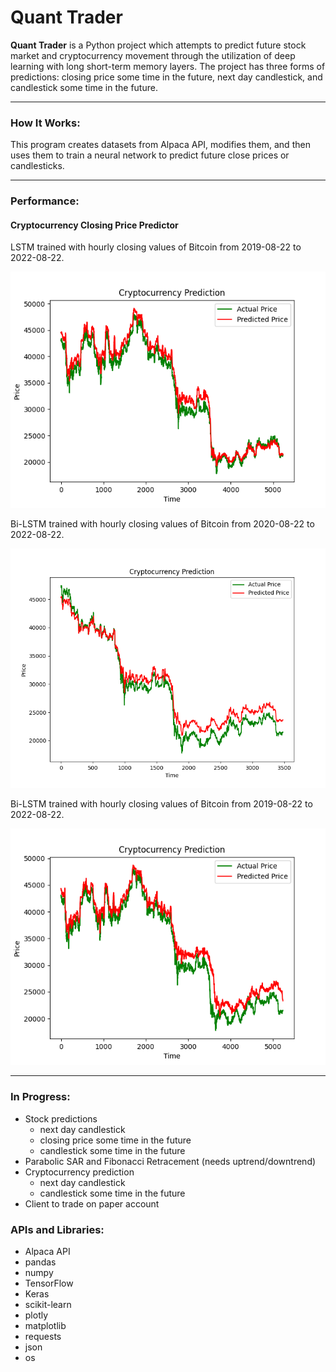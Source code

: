 # Quant Trader

**Quant Trader** is a Python project which attempts to predict future stock market
    and cryptocurrency movement through the utilization of deep learning with long
    short-term memory layers. The project has three forms of predictions: closing
    price some time in the future, next day candlestick, and candlestick some
    time in the future.

****

### How It Works:

This program creates datasets from Alpaca API, modifies them, and then uses them to
    train a neural network to predict future close prices or candlesticks.

****

### Performance:

#### Cryptocurrency Closing Price Predictor

LSTM trained with hourly closing values of Bitcoin from 2019-08-22 to 2022-08-22.

<img src="performances/Closing Cryptocurrency/LSTM/2019-08-22-e150.PNG" />

Bi-LSTM trained with hourly closing values of Bitcoin from 2020-08-22 to 2022-08-22.

<img src="performances/Closing Cryptocurrency/Bidirectional LSTM/2020-08-22-e150.PNG" />

Bi-LSTM trained with hourly closing values of Bitcoin from 2019-08-22 to 2022-08-22.

<img src="performances/Closing Cryptocurrency/Bidirectional LSTM/2019-08-22-e200.PNG" />

****

### In Progress:
- Stock predictions
  - next day candlestick
  - closing price some time in the future
  - candlestick some time in the future
- Parabolic SAR and Fibonacci Retracement (needs uptrend/downtrend)
- Cryptocurrency prediction
  - next day candlestick
  - candlestick some time in the future
- Client to trade on paper account

### APIs and Libraries:
- Alpaca API
- pandas
- numpy
- TensorFlow
- Keras
- scikit-learn
- plotly
- matplotlib 
- requests
- json
- os